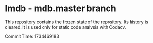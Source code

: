 # lmdb - mdb.master branch

This repository contains the frozen state of the repository.
Its history is cleared. It is used only for static code
analysis with Codacy.

Commit Time: 1734469183